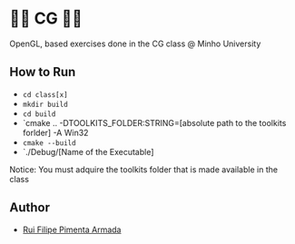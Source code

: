 # 👾👾 CG 👾👾

OpenGL, based exercises done in the CG class @ Minho University

## How to Run

* `cd class[x]`
*  `mkdir build`
*  `cd build`
*  `cmake .. -DTOOLKITS_FOLDER:STRING=[absolute path to the toolkits forlder] -A Win32
*  `cmake --build`
*  `./Debug/[Name of the Executable]

Notice: You must adquire the toolkits folder that is made available in the class

## Author
* [Rui Filipe Pimenta Armada](https://github.com/RuiArmada)
